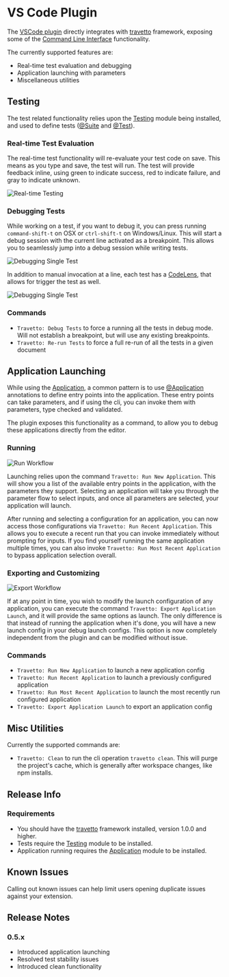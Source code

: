 
# VS Code Plugin

The [VSCode plugin](https://marketplace.visualstudio.com/items?itemName=arcsine.travetto-plugin) directly integrates with [travetto](https://travetto.dev) framework, exposing some of the [Command Line Interface](https://github.com/travetto/travetto/tree/1.0.0-dev/module/cli "CLI infrastructure for travetto framework") functionality.

The currently supported features are:
   
   *  Real-time test evaluation and debugging
   *  Application launching with parameters
   *  Miscellaneous utilities

## Testing

The test related functionality relies upon the [Testing](https://github.com/travetto/travetto/tree/1.0.0-dev/module/test "Declarative test framework that provides hooks for high levels of integration with the travetto framework and test plugin") module being installed, and used to define tests ([@Suite](https://github.com/travetto/travetto/tree/1.0.0-dev/module/test/src/decorator/suite.ts#L12) and [@Test](https://github.com/travetto/travetto/tree/1.0.0-dev/module/test/src/decorator/test.ts#L9)).

### Real-time Test Evaluation

The real-time test functionality will re-evaluate your test code on save.  This means as you type and save, the test will run.  The test will provide feedback inline, using green to indicate success, red to indicate failure, and gray to indicate unknown.

![Real-time Testing](images/real-time-testing.gif)

### Debugging Tests

While working on a test, if you want to debug it, you can press running `command-shift-t` on OSX or `ctrl-shift-t` on Windows/Linux.  This will start a debug session with the current line activated as a breakpoint.  This allows you to seamlessly jump into a debug session while writing tests.

![Debugging Single Test](images/debug-single-test.gif)

In addition to manual invocation at a line, each test has a [CodeLens](https://code.visualstudio.com/api/language-extensions/programmatic-language-features#codelens-show-actionable-context-information-within-source-code), that allows for trigger the test as well.

![Debugging Single Test](images/debug-code-lens.gif)

### Commands

   
   *  `Travetto: Debug Tests` to force a running all the tests in debug mode.  Will not establish a breakpoint, but will use any existing breakpoints.
   *  `Travetto: Re-run Tests` to force a full re-run of all the tests in a given document

## Application Launching

While using the [Application](https://github.com/travetto/travetto/tree/1.0.0-dev/module/app "Application registration/management and run support."), a common pattern is to use [@Application](https://github.com/travetto/travetto/tree/1.0.0-dev/module/app/src/decorator.ts#L24) annotations to define entry points into the application.  These entry points can take parameters, and if using the cli, you can invoke them with parameters, type checked and validated.

The plugin exposes this functionality as a command, to allow you to debug these applications directly from the editor.

### Running

![Run Workflow](images/run-workflow.gif)

Launching relies upon the command `Travetto: Run New Application`.  This will show you a list of the available entry points in the application, with the parameters they support.  Selecting an application will take you through the parameter flow to select inputs, and once all parameters are selected, your application will launch.

After running and selecting a configuration for an application, you can now access those configurations via `Travetto: Run Recent Application`.  This allows you to execute a recent run that you can invoke immediately without prompting for inputs. If you find yourself running the same application multiple times, you can also invoke `Travetto: Run Most Recent Application` to bypass application selection overall.

### Exporting and Customizing

![Export Workflow](images/run-export-workflow.gif)

If at any point in time, you wish to modify the launch configuration of any application, you can execute the command `Travetto: Export Application Launch`, and it will provide the same options as launch.  The only difference is that instead of running the application when it's done, you will have a new launch config in your debug launch configs.  This option is now completely independent from the plugin and can be modified without issue.

### Commands

   
   *  `Travetto: Run New Application` to launch a new application config
   *  `Travetto: Run Recent Application` to launch a previously configured application
   *  `Travetto: Run Most Recent Application` to launch the most recently run configured application
   *  `Travetto: Export Application Launch` to export an application config

## Misc Utilities

Currently the supported commands are:
   
   *  `Travetto: Clean` to run the cli operation `travetto clean`.  This will purge the project's cache, which is generally after workspace changes, like npm installs.

## Release Info

### Requirements
   
   *  You should have the [travetto](https://travetto.dev) framework installed, version 1.0.0 and higher.
   *  Tests require the [Testing](https://github.com/travetto/travetto/tree/1.0.0-dev/module/test "Declarative test framework that provides hooks for high levels of integration with the travetto framework and test plugin") module to be installed.
   *  Application running requires the [Application](https://github.com/travetto/travetto/tree/1.0.0-dev/module/app "Application registration/management and run support.") module to be installed.

## Known Issues

Calling out known issues can help limit users opening duplicate issues against your extension.

## Release Notes

### 0.5.x
   
   *  Introduced application launching
   *  Resolved test stability issues
   *  Introduced clean functionality
